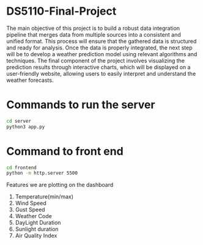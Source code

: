 # DS5110-Final-Project
The main objective of this project is to build a robust data integration pipeline that merges data from multiple sources into a consistent and unified format. This process will ensure that the gathered data is structured and ready for analysis. Once the data is properly integrated, the next step will be to develop a weather prediction model using relevant algorithms and techniques. The final component of the project involves visualizing the prediction results through interactive charts, which will be displayed on a user-friendly website, allowing users to easily interpret and understand the weather forecasts.

# Commands to run the server
```bash
cd server
python3 app.py
```

# Command to front end
```bash
cd frontend
python -m http.server 5500
```

Features we are plotting on the dashboard
1. Temperature(min/max)
2. Wind Speed
3. Gust Speed
4. Weather Code
5. DayLight Duration
6. Sunlight duration
7. Air Quality Index